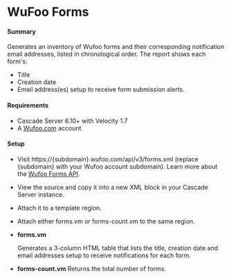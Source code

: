 # WuFoo Forms #

#### Summary ####
 Generates an inventory of Wufoo forms and their corresponding notification email addresses, listed in chronological order.
 The report shows each form's:
* Title
* Creation date
* Email address(es) setup to receive form submission alerts.

#### Requirements ####
* Cascade Server 6.10+ with Velocity 1.7
* A [Wufoo.com](http://wufoo.com) account

#### Setup #### 
* Visit https://{subdomain}.wufoo.com/api/v3/forms.xml (replace {subdomain} with your Wufoo account subdomain). Learn more about the [Wufoo Forms API](http://help.wufoo.com/articles/en_US/SurveyMonkeyArticleType/The-Forms-API).
* View the source and copy it into a new XML block in your Cascade Server instance.
* Attach it to a template region.
* Attach either forms.vm or forms-count.vm to the same region.

* **forms.vm**
	
	Generates a 3-column HTML table that lists the title, creation date and email addresses setup to receive notifications for each form.

* **forms-count.vm**
	Returns the total number of forms.